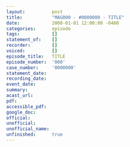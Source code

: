 ```yaml
---
layout:          post
title:           "MAG000 - #0000000 - TITLE"
date:            2000-01-01 12:00:00 -0400
categories:      episode
tags:            []
statement_of:    []
recorder:        []
voiced:          []
episode_title:   TITLE
episode_number:  '000'
case_number:     '0000000'
statement_date:  
recording_date:  
event_date:      
summary:         
acast_url:       
pdf:             
accessible_pdf:  
google_doc:      
official:        
unofficial:      
unofficial_name: 
unfinished:      true
---
```


